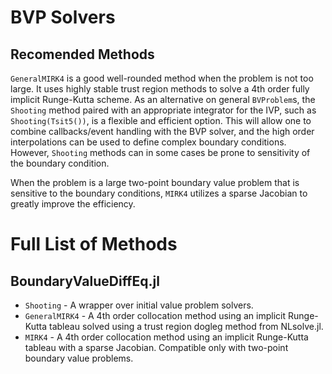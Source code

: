 # BVP Solvers

## Recomended Methods

`GeneralMIRK4` is a good well-rounded method when the problem is not too large.
It uses highly stable trust region methods to solve a 4th order fully
implicit Runge-Kutta scheme. As an alternative on general `BVProblem`s, the
`Shooting` method paired with an appropriate integrator for the IVP, such as
`Shooting(Tsit5())`, is a flexible and efficient option. This will allow one
to combine callbacks/event handling with the BVP solver, and the high order
interpolations can be used to define complex boundary conditions. However,
`Shooting` methods can in some cases be prone to sensitivity of the boundary
condition.

When the problem is a large two-point boundary value problem that is sensitive
to the boundary conditions, `MIRK4` utilizes a sparse Jacobian to greatly
improve the efficiency.

# Full List of Methods

## BoundaryValueDiffEq.jl

- `Shooting` - A wrapper over initial value problem solvers.
- `GeneralMIRK4` - A 4th order collocation method using an implicit Runge-Kutta
  tableau solved using a trust region dogleg method from NLsolve.jl.
- `MIRK4` - A 4th order collocation method using an implicit Runge-Kutta tableau
  with a sparse Jacobian. Compatible only with two-point boundary value problems.
